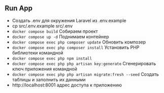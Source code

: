 ## Run App

- Создать .env для окружения Laravel из .env.example
- cp src/.env.example src/.env
- ```docker compose build``` Собираем проект
- ```docker compose up -d``` Поднимаем контейнер
- ```docker compose exec php composer update``` Обновить композер
- ```docker compose exec php composer install``` Установить PHP библиотеки командной
- ```docker compose exec php npm install```
- ```docker compose exec php php artisan key:generate``` Сгенерировать ключ приложения командной 
- ```docker compose exec php php artisan migrate:fresh --seed``` Создать таблицы и заполнить их данными
- http://localhost:8001 адрес доступа к приложению
